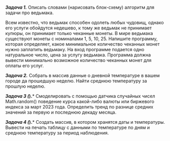 ***Задача 1.***
Описать словами (нарисовать блок-схему) алгоритм для задачи про ведьмака.

Всем известно, что ведьмак способен одолеть любых чудовищ, однако его услуги обойдутся недешево,
к тому же ведьмак не принимает купюры, он принимает только чеканные монеты.
В мире ведьмака существуют монеты с номиналами 1, 5, 10, 25.
Напишите программу, которая определяет, какое минимальное количество чеканных монет нужно заплатить ведьмаку.
На вход программе подается одно натуральное число, цена за услугу ведьмака.
Программа должна вывести минимально возможное количество чеканных монет для оплаты его услуг.

***Задача 2.***
Собрать в массив данные о дневной температуре в вашем городе да прошедшую неделю.
Найти среднюю температуру за прошлую неделю.

***Задача 3 (*).***
Смоделировать с помощью датчика случайных чисел Math.random()
поведение курса какой-либо валюты или биржевого индекса за март 2023 года. 
Определить тренд по разнице средних значений за первую и последнюю декаду месяца.

***Задача 4 (*).***
Создать массив, в котором хранятся даты и температуры. 
Вывести на печать таблицу с данными по температуре по дням и среднюю температуру за период наблюдения.

